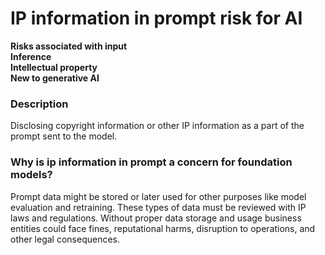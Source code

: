# IP information in prompt risk for AI

**Risks associated with input** \
**Inference** \
**Intellectual property** \
**New to generative AI**

### Description

Disclosing copyright information or other IP information as a part of the prompt sent to the model.

### Why is ip information in prompt a concern for foundation models?

Prompt data might be stored or later used for other purposes like model evaluation and retraining. These types of data must be reviewed with IP laws and regulations. Without proper data storage and usage business entities could face fines, reputational harms, disruption to operations, and other legal consequences.